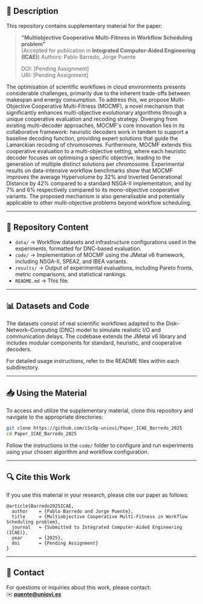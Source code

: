 
## 📄 Description
This repository contains supplementary material for the paper:

> **"Multiobjective Cooperative Multi-Fitness in Workflow Scheduling problem"**  
> (Accepted for publication in **Integrated Computer-Aided Engineering (ICAE)**)
> Authors: Pablo Barredo, Jorge Puente  
>
> DOI: [Pending Assignment]  
> URI: [Pending Assignment]

The optimisation of scientific workflows in cloud environments presents considerable challenges, primarily due to the inherent trade-offs between makespan and energy consumption. To address this, we propose Multi-Objective Cooperative Multi-Fitness (MOCMF), a novel mechanism that significantly enhances multi-objective evolutionary algorithms through a unique cooperative evaluation and recoding strategy. Diverging from existing multi-decoder approaches, MOCMF's core innovation lies in its collaborative framework: heuristic decoders work in tandem to support a baseline decoding function, providing expert solutions that guide the Lamarckian recoding of chromosomes. Furthermore, MOCMF extends this cooperative evaluation to a multi-objective setting, where each heuristic decoder focuses on optimising a specific objective, leading to the generation of multiple distinct solutions per chromosome. 
Experimental results on data-intensive workflow benchmarks show that MOCMF improves the average Hypervolume by 32% and Inverted Generational Distance by 42% compared to a standard NSGA-II implementation, and by 7% and 6% respectively compared to its mono-objective cooperative variants. The proposed mechanism is also generalisable and potentially applicable to other multi-objective problems beyond workflow scheduling.

---

## 📂 Repository Content

- `data/` → Workflow datasets and infrastructure configurations used in the experiments, formatted for DNC-based evaluation.
- `code/` → Implementation of MOCMF using the JMetal v6 framework, including NSGA-II, SPEA2, and IBEA variants.
- `results/` → Output of experimental evaluations, including Pareto fronts, metric comparisons, and statistical rankings.
- `README.md` → This file.

---

## 📊 Datasets and Code

The datasets consist of real scientific workflows adapted to the Disk–Network–Computing (DNC) model to simulate realistic I/O and communication delays. The codebase extends the JMetal v6 library and includes modular components for standard, heuristic, and cooperative decoders.

For detailed usage instructions, refer to the README files within each subdirectory.

---

## 📥 Using the Material

To access and utilize the supplementary material, clone this repository and navigate to the appropriate directories:

```bash
git clone https://github.com/iScOp-uniovi/Paper_ICAE_Barredo_2025
cd Paper_ICAE_Barredo_2025
```

Follow the instructions in the `code/` folder to configure and run experiments using your chosen algorithm and workflow configuration.

---

## 🔍 Cite this Work

If you use this material in your research, please cite our paper as follows:

```
@article{Barredo2025ICAE,
  author    = {Pablo Barredo and Jorge Puente},
  title     = {Multiobjective Cooperative Multi-Fitness in Workflow Scheduling problem},
  journal   = {Submitted to Integrated Computer-Aided Engineering (ICAE)},
  year      = {2025},
  doi       = {Pending Assignment}
}
```

---

## 📧 Contact
For questions or inquiries about this work, please contact:  
✉️ **[puente@uniovi.es](mailto:puente@uniovi.es)**
